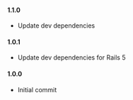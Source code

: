 #### 1.1.0

- Update dev dependencies

#### 1.0.1

- Update dev dependencies for Rails 5

#### 1.0.0

- Initial commit
